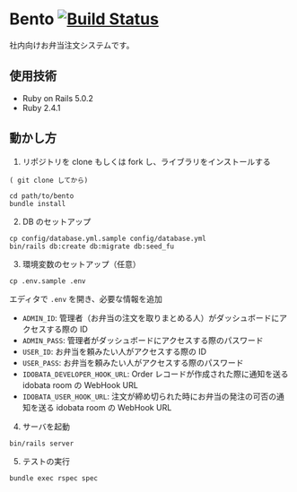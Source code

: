 # Bento [![Build Status](https://travis-ci.org/colorbox/bento.svg?branch=master)](https://travis-ci.org/colorbox/bento)

社内向けお弁当注文システムです。

## 使用技術

- Ruby on Rails 5.0.2
- Ruby 2.4.1

## 動かし方

1. リポジトリを clone もしくは fork し、ライブラリをインストールする
```
( git clone してから)

cd path/to/bento
bundle install
```

2. DB のセットアップ

```
cp config/database.yml.sample config/database.yml
bin/rails db:create db:migrate db:seed_fu
```

3. 環境変数のセットアップ（任意）


```
cp .env.sample .env
```

エディタで `.env` を開き、必要な情報を追加

- `ADMIN_ID`: 管理者（お弁当の注文を取りまとめる人）がダッシュボードにアクセスする際の ID
- `ADMIN_PASS`: 管理者がダッシュボードにアクセスする際のパスワード
- `USER_ID`: お弁当を頼みたい人がアクセスする際の ID
- `USER_PASS`: お弁当を頼みたい人がアクセスする際のパスワード
- `IDOBATA_DEVELOPER_HOOK_URL`: Order レコードが作成された際に通知を送る idobata room の WebHook URL
- `IDOBATA_USER_HOOK_URL`: 注文が締め切られた時にお弁当の発注の可否の通知を送る idobata room の WebHook URL

4. サーバを起動

```
bin/rails server
```

5. テストの実行

```
bundle exec rspec spec
```
